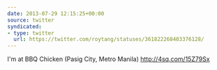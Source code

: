 ```yaml
---
date: 2013-07-29 12:15:25+00:00
source: twitter
syndicated:
- type: twitter
  url: https://twitter.com/roytang/statuses/361822268403376128/
---
```


I'm at BBQ Chicken (Pasig City, Metro Manila) http://4sq.com/15Z79Sx